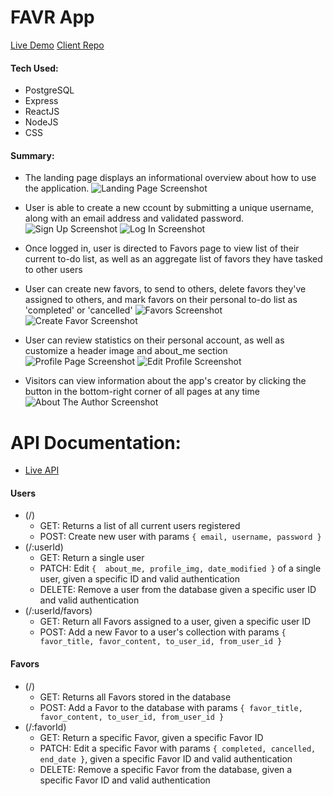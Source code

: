 # FAVR App
[Live Demo](https://favr-app.kramseyart.vercel.app/)
[Client Repo](https://github.com/KRamseyArt/23.4_FAVR-Client)

#### Tech Used:
- PostgreSQL
- Express
- ReactJS
- NodeJS
- CSS

#### Summary:
- The landing page displays an informational overview about how to use the application.
![Landing Page Screenshot](https://github.com/KRamseyArt/23.4_FAVR-Client/blob/master/Screenshots/1_Landing.jpg)

- User is able to create a new ccount by submitting a unique username, along with an email address and validated password.
![Sign Up Screenshot](https://github.com/KRamseyArt/23.4_FAVR-Client/blob/master/Screenshots/2_SignUp.jpg)
![Log In Screenshot](https://github.com/KRamseyArt/23.4_FAVR-Client/blob/master/Screenshots/3_LogIn.jpg)

- Once logged in, user is directed to Favors page to view list of their current to-do list, as well as an aggregate list of favors they have tasked to other users
- User can create new favors, to send to others, delete favors they've assigned to others, and mark favors on their personal to-do list as 'completed' or 'cancelled'
![Favors Screenshot](https://github.com/KRamseyArt/23.4_FAVR-Client/blob/master/Screenshots/4_Favors.jpg)
![Create Favor Screenshot](https://github.com/KRamseyArt/23.4_FAVR-Client/blob/master/Screenshots/5_NewFavor.jpg)

- User can review statistics on their personal account, as well as customize a header image and about_me section
![Profile Page Screenshot](https://github.com/KRamseyArt/23.4_FAVR-Client/blob/master/Screenshots/6_ProfilePage.jpg)
![Edit Profile Screenshot](https://github.com/KRamseyArt/23.4_FAVR-Client/blob/master/Screenshots/7_EditProfile.jpg)

- Visitors can view information about the app's creator by clicking the button in the bottom-right corner of all pages at any time
![About The Author Screenshot](https://github.com/KRamseyArt/23.4_FAVR-Client/blob/master/Screenshots/8_AboutAuthor.jpg)

# API Documentation:
- [Live API](https://radiant-wildwood-06130.herokuapp.com/)
#### Users
- (/)
  - GET: Returns a list of all current users registered
  - POST: Create new user with params `{ email, username, password }`
- (/:userId)
  - GET: Return a single user
  - PATCH: Edit `{  about_me, profile_img, date_modified }` of a single user, given a specific ID and valid authentication
  - DELETE: Remove a user from the database given a specific user ID and valid authentication
- (/:userId/favors)
  - GET: Return all Favors assigned to a user, given a specific user ID
  - POST: Add a new Favor to a user's collection with params `{ favor_title, favor_content, to_user_id, from_user_id }`
#### Favors
- (/)
  - GET: Returns all Favors stored in the database
  - POST: Add a Favor to the database with params `{ favor_title, favor_content, to_user_id, from_user_id }`
- (/:favorId)
  - GET: Return a specific Favor, given a specific Favor ID
  - PATCH: Edit a specific Favor with params `{ completed, cancelled, end_date }`, given a specific Favor ID and valid authentication
  - DELETE: Remove a specific Favor from the database, given a specific Favor ID and valid authentication